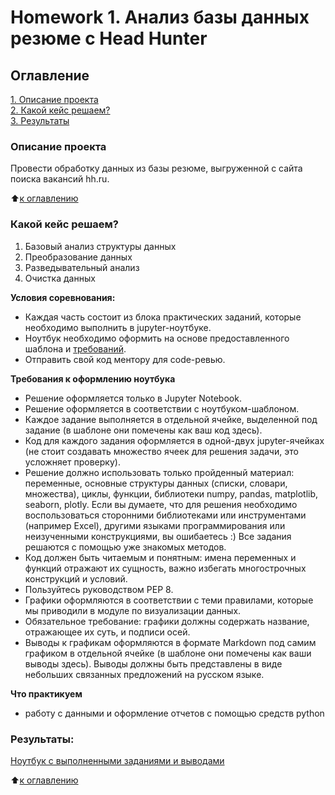 # Homework 1. Анализ базы данных резюме c Head Hunter

 ## Оглавление  
 [1. Описание проекта](https://github.com/Aemikh/ae_data_science/tree/main/Project_1/README.md/#Описание-проекта)  
 [2. Какой кейс решаем?](https://github.com/Aemikh/ae_data_science/tree/main/Project_1/README.md/#Какой-кейс-решаем?)  
 [3. Результаты](https://github.com/Aemikh/ae_data_science/tree/main/Project_1/README.md/#Результаты)    


 ### Описание проекта    
 Провести обработку данных из базы резюме, выгруженной с сайта поиска вакансий hh.ru.

 :arrow_up:[к оглавлению](https://github.com/Aemikh/ae_data_science/tree/main/Project_1/README.md/#Оглавление)


 ### Какой кейс решаем?    
 1. Базовый анализ структуры данных
 2. Преобразование данных
 3. Разведывательный анализ
 4. Очистка данных

 **Условия соревнования:**  
 - Каждая часть состоит из блока практических заданий, которые необходимо выполнить в jupyter-ноутбуке.
 - Ноутбук необходимо оформить на основе предоставленного шаблона и [требований](https://github.com/Aemikh/ae_data_science/tree/main/Project_1/README.md/#Требования-к-оформлению-ноутбука).
 - Отправить свой код ментору для code-ревью. 

 **Требования к оформлению ноутбука**     
 - Решение оформляется только в Jupyter Notebook.
 - Решение оформляется в соответствии с ноутбуком-шаблоном.
 - Каждое задание выполняется в отдельной ячейке, выделенной под задание (в шаблоне они помечены как ваш код здесь).
 - Код для каждого задания оформляется в одной-двух jupyter-ячейках (не стоит создавать множество ячеек для решения задачи, это усложняет проверку).
 - Решение должно использовать только пройденный материал: переменные, основные структуры данных (списки, словари, множества), циклы, функции, библиотеки numpy, pandas, matplotlib, seaborn, plotly. Если вы думаете, что для решения необходимо воспользоваться сторонними библиотеками или инструментами (например Excel), другими языками программирования или неизученными конструкциями, вы ошибаетесь :) Все задания решаются с помощью уже знакомых методов.
 - Код должен быть читаемым и понятным: имена переменных и функций отражают их сущность, важно избегать многострочных конструкций и условий.
 - Пользуйтесь руководством PEP 8.
 - Графики оформляются в соответствии с теми правилами, которые мы приводили в модуле по визуализации данных.
 - Обязательное требование: графики должны содержать название, отражающее их суть, и подписи осей.
 - Выводы к графикам оформляются в формате Markdown под самим графиком в отдельной ячейке (в шаблоне они помечены как ваши выводы здесь). Выводы должны быть представлены в виде небольших связанных предложений на русском языке.

 **Что практикуем**     
 - работу с данными и оформление отчетов с помощью средств python 

 ### Результаты:  
 [Ноутбук с выполненными заданиями и выводами](https://github.com/Aemikh/ae_data_science/blob/main/Project_1/Project_1_AE.ipynb)

 :arrow_up:[к оглавлению](https://github.com/Aemikh/ae_data_science/tree/main/Project_1/README.md/#Оглавление)
